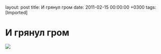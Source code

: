 layout: post
title: И грянул гром
date: 2011-02-15 00:00:00 +0300
tags: [Imported]
# И грянул гром

![](http://media.tumblr.com/tumblr_lgnxlnzFVS1qfp23s.jpg)